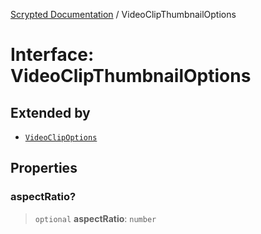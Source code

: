 [Scrypted Documentation](../globals.md) / VideoClipThumbnailOptions

# Interface: VideoClipThumbnailOptions

## Extended by

- [`VideoClipOptions`](VideoClipOptions.md)

## Properties

### aspectRatio?

> `optional` **aspectRatio**: `number`
